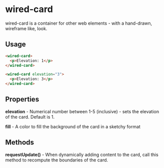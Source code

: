 # wired-card

wired-card is a container for other web elements - with a hand-drawn, wireframe like, look.

## Usage

```html
<wired-card>
  <p>Elevation: 1</p>
</wired-card>

<wired-card elevation="3">
  <p>Elevation: 3</p>
</wired-card>
```

## Properties

**elevation** - Numerical number between 1-5 (inclusive) - sets the elevation of the card. Default is 1.

**fill** - A color to fill the background of the card in a sketchy format

## Methods

**requestUpdate()** - When dynamically adding content to the card, call this method to recompute the boundaries of the card.